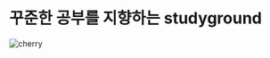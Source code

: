 # 꾸준한 공부를 지향하는 studyground

![cherry](https://user-images.githubusercontent.com/55550753/128875180-6754bc46-da69-48d4-a700-783269f9170c.jpg)
